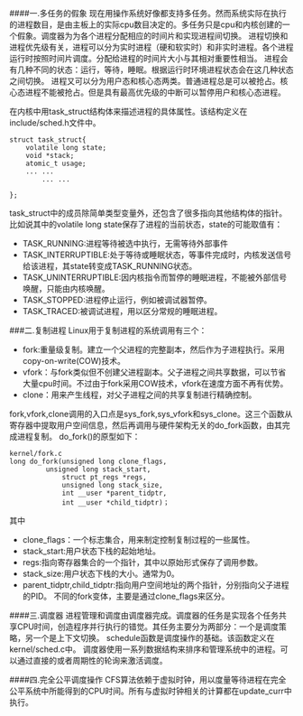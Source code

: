 ####一.多任务的假象
现在用操作系统好像都支持多任务。然而系统实际在执行的进程数目，是由主板上的实际cpu数目决定的。多任务只是cpu和内核创建的一个假象。调度器为为各个进程分配相应的时间片和实现进程间切换。
进程切换和进程优先级有关，进程可以分为实时进程（硬和软实时）和非实时进程。各个进程运行时按照时间片调度。分配给进程的时间片大小与其相对重要性相当。
进程会有几种不同的状态：运行，等待，睡眠。根据运行时环境进程状态会在这几种状态之间切换。
进程又可以分为用户态和核心态两类。普通进程总是可以被抢占。核心态进程不能被抢占。但是具有最高优先级的中断可以暂停用户和核心态进程。

在内核中用task_struct结构体来描述进程的具体属性。该结构定义在include/sched.h文件中。
```
struct task_struct{ 
	volatile long state; 
	void *stack;
	atomic_t usage;
	... ...
        ... ...

};
```
task_struct中的成员除简单类型变量外，还包含了很多指向其他结构体的指针。
比如说其中的volatile long state保存了进程的当前状态，state的可能取值有：
* TASK_RUNNING:进程等待被选中执行，无需等待外部事件
* TASK_INTERRUPTIBLE:处于等待或睡眠状态，等事件完成时，内核发送信号给该进程，其state转变成TASK_RUNNING状态。
* TASK_UNINTERRUPTIBLE:因内核指令而暂停的睡眠进程，不能被外部信号唤醒，只能由内核唤醒。
* TASK_STOPPED:进程停止运行，例如被调试器暂停。
* TASK_TRACED:被调试进程，用以区分常规的睡眠进程。


###二.复制进程
Linux用于复制进程的系统调用有三个：
* fork:重量级复制。建立一个父进程的完整副本，然后作为子进程执行。采用copy-on-write(COW)技术。
* vfork：与fork类似但不创建父进程副本。父子进程之间共享数据，可以节省大量cpu时间。不过由于fork采用COW技术，vfork在速度方面不再有优势。
* clone：用来产生线程，对父子进程之间的共享复制进行精确控制。

fork,vfork,clone调用的入口点是sys_fork,sys_vfork和sys_clone。这三个函数从寄存器中提取用户空间信息，然后再调用与硬件架构无关的do_fork函数，由其完成进程复制。
do_fork()的原型如下：
```
kernel/fork.c
long do_fork(unsigned long clone_flags,
	     unsigned long stack_start,
             struct pt_regs *regs,
             unsigned long stack_size,
             int __user *parent_tidptr,
             int __user *child_tidptr)；
```
其中
* clone_flags：一个标志集合，用来制定控制复制过程的一些属性。
* stack_start:用户状态下栈的起始地址。
* regs:指向寄存器集合的一个指针，其中以原始形式保存了调用参数。
* stack_size:用户状态下栈的大小。通常为0。
* parent_tidptr,child_tidptr:指向用户空间地址的两个指针，分别指向父子进程的PID。
不同的fork变体，主要是通过clone_flags来区分。

####三.调度器
进程管理和调度由调度器完成。调度器的任务是实现各个任务共享CPU时间，创造程序并行执行的错觉。其任务主要分为两部分：一个是调度策略，另一个是上下文切换。
schedule函数是调度操作的基础。该函数定义在kernel/sched.c中。
调度器使用一系列数据结构来排序和管理系统中的进程。可以通过直接的或者周期性的轮询来激活调度。

####四.完全公平调度操作
CFS算法依赖于虚拟时钟，用以度量等待进程在完全公平系统中所能得到的CPU时间。所有与虚拟时钟相关的计算都在update_curr中执行。
